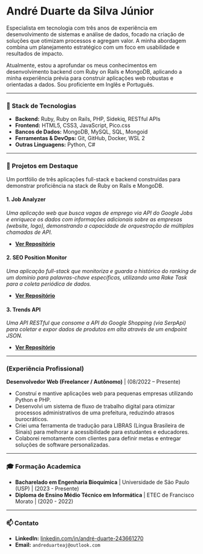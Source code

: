 # André Duarte da Silva Júnior

Especialista em tecnologia com três anos de experiência em desenvolvimento de sistemas e análise de dados, focado na criação de soluções que otimizam processos e agregam valor. A minha abordagem combina um planejamento estratégico com um foco em usabilidade e resultados de impacto.

Atualmente, estou a aprofundar os meus conhecimentos em desenvolvimento backend com Ruby on Rails e MongoDB, aplicando a minha experiência prévia para construir aplicações web robustas e orientadas a dados. Sou proficiente em Inglês e Português.

---

### 💼 Stack de Tecnologias

* **Backend:** Ruby, Ruby on Rails, PHP, Sidekiq, RESTful APIs
* **Frontend:** HTML5, CSS3, JavaScript, Pico.css
* **Bancos de Dados:** MongoDB, MySQL, SQL, Mongoid
* **Ferramentas & DevOps:** Git, GitHub, Docker, WSL 2
* **Outras Linguagens:** Python, C# 

---

### 🚀 Projetos em Destaque

Um portfólio de três aplicações full-stack e backend construídas para demonstrar proficiência na stack de Ruby on Rails e MongoDB.

#### 1. Job Analyzer
*Uma aplicação web que busca vagas de emprego via API do Google Jobs e enriquece os dados com informações adicionais sobre as empresas (website, logo), demonstrando a capacidade de orquestração de múltiplas chamadas de API.*
* **[Ver Repositório](https://github.com/ADSJ-code/job-analyzer)**

#### 2. SEO Position Monitor
*Uma aplicação full-stack que monitoriza e guarda o histórico do ranking de um domínio para palavras-chave específicas, utilizando uma Rake Task para a coleta periódica de dados.*
* **[Ver Repositório](https://github.com/ADSJ-code/seo-monitor)**

#### 3. Trends API
*Uma API RESTful que consome a API do Google Shopping (via SerpApi) para coletar e expor dados de produtos em alta através de um endpoint JSON.*
* **[Ver Repositório](https://github.com/ADSJ-code/trends_api)**

---

### (Experiência Profissional)

**Desenvolvedor Web (Freelancer / Autônomo)** | (08/2022 – Presente)
* Construí e mantive aplicações web para pequenas empresas utilizando Python e PHP.
* Desenvolvi um sistema de fluxo de trabalho digital para otimizar processos administrativos de uma prefeitura, reduzindo atrasos burocráticos.
* Criei uma ferramenta de tradução para LIBRAS (Língua Brasileira de Sinais) para melhorar a acessibilidade para estudantes e educadores.
* Colaborei remotamente com clientes para definir metas e entregar soluções de software personalizadas.

---

### 🎓 Formação Academica

* **Bacharelado em Engenharia Bioquímica** | Universidade de São Paulo (USP) | (2023 - Presente)
* **Diploma de Ensino Médio Técnico em Informática** | ETEC de Francisco Morato | (2020 - 2022)

---

### 📫 Contato

* **LinkedIn:** [linkedin.com/in/andré-duarte-243661270](https://linkedin.com/in/andr%C3%A9-duarte-243661270)
* **Email:** `andreduarteaj@outlook.com`
